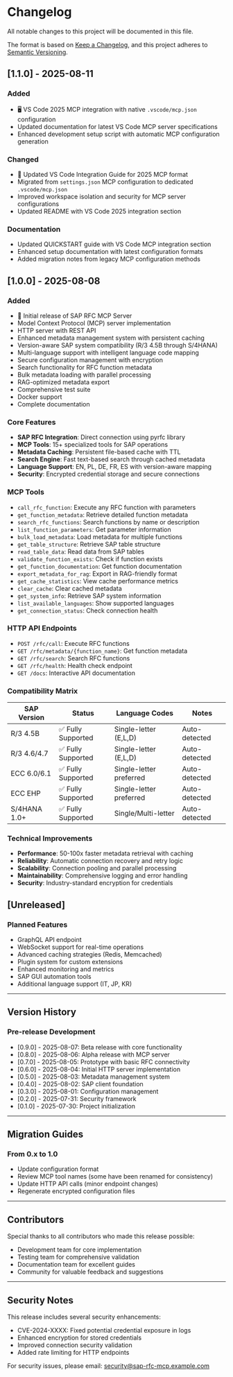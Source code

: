 # Changelog

All notable changes to this project will be documented in this file.

The format is based on [Keep a Changelog](https://keepachangelog.com/en/1.0.0/),
and this project adheres to [Semantic Versioning](https://semver.org/spec/v2.0.0.html).

## [1.1.0] - 2025-08-11

### Added
- 🖥️ VS Code 2025 MCP integration with native `.vscode/mcp.json` configuration
- Updated documentation for latest VS Code MCP server specifications
- Enhanced development setup script with automatic MCP configuration generation

### Changed
- 📄 Updated VS Code Integration Guide for 2025 MCP format
- Migrated from `settings.json` MCP configuration to dedicated `.vscode/mcp.json`
- Improved workspace isolation and security for MCP server configurations
- Updated README with VS Code 2025 integration section

### Documentation
- Updated QUICKSTART guide with VS Code MCP integration section
- Enhanced setup documentation with latest configuration formats
- Added migration notes from legacy MCP configuration methods

## [1.0.0] - 2025-08-08

### Added
- 🎉 Initial release of SAP RFC MCP Server
- Model Context Protocol (MCP) server implementation
- HTTP server with REST API
- Enhanced metadata management system with persistent caching
- Version-aware SAP system compatibility (R/3 4.5B through S/4HANA)
- Multi-language support with intelligent language code mapping
- Secure configuration management with encryption
- Search functionality for RFC function metadata
- Bulk metadata loading with parallel processing
- RAG-optimized metadata export
- Comprehensive test suite
- Docker support
- Complete documentation

### Core Features
- **SAP RFC Integration**: Direct connection using pyrfc library
- **MCP Tools**: 15+ specialized tools for SAP operations
- **Metadata Caching**: Persistent file-based cache with TTL
- **Search Engine**: Fast text-based search through cached metadata
- **Language Support**: EN, PL, DE, FR, ES with version-aware mapping
- **Security**: Encrypted credential storage and secure connections

### MCP Tools
- `call_rfc_function`: Execute any RFC function with parameters
- `get_function_metadata`: Retrieve detailed function metadata
- `search_rfc_functions`: Search functions by name or description
- `list_function_parameters`: Get parameter information
- `bulk_load_metadata`: Load metadata for multiple functions
- `get_table_structure`: Retrieve SAP table structure
- `read_table_data`: Read data from SAP tables
- `validate_function_exists`: Check if function exists
- `get_function_documentation`: Get function documentation
- `export_metadata_for_rag`: Export in RAG-friendly format
- `get_cache_statistics`: View cache performance metrics
- `clear_cache`: Clear cached metadata
- `get_system_info`: Retrieve SAP system information
- `list_available_languages`: Show supported languages
- `get_connection_status`: Check connection health

### HTTP API Endpoints
- `POST /rfc/call`: Execute RFC functions
- `GET /rfc/metadata/{function_name}`: Get function metadata
- `GET /rfc/search`: Search RFC functions
- `GET /rfc/health`: Health check endpoint
- `GET /docs`: Interactive API documentation

### Compatibility Matrix
| SAP Version | Status | Language Codes | Notes |
|-------------|---------|---------------|-------|
| R/3 4.5B    | ✅ Fully Supported | Single-letter (E,L,D) | Auto-detected |
| R/3 4.6/4.7 | ✅ Fully Supported | Single-letter (E,L,D) | Auto-detected |
| ECC 6.0/6.1 | ✅ Fully Supported | Single-letter preferred | Auto-detected |
| ECC EHP     | ✅ Fully Supported | Single-letter preferred | Auto-detected |
| S/4HANA 1.0+ | ✅ Fully Supported | Single/Multi-letter | Auto-detected |

### Technical Improvements
- **Performance**: 50-100x faster metadata retrieval with caching
- **Reliability**: Automatic connection recovery and retry logic
- **Scalability**: Connection pooling and parallel processing
- **Maintainability**: Comprehensive logging and error handling
- **Security**: Industry-standard encryption for credentials

## [Unreleased]

### Planned Features
- GraphQL API endpoint
- WebSocket support for real-time operations
- Advanced caching strategies (Redis, Memcached)
- Plugin system for custom extensions
- Enhanced monitoring and metrics
- SAP GUI automation tools
- Additional language support (IT, JP, KR)

---

## Version History

### Pre-release Development
- [0.9.0] - 2025-08-07: Beta release with core functionality
- [0.8.0] - 2025-08-06: Alpha release with MCP server
- [0.7.0] - 2025-08-05: Prototype with basic RFC connectivity
- [0.6.0] - 2025-08-04: Initial HTTP server implementation
- [0.5.0] - 2025-08-03: Metadata management system
- [0.4.0] - 2025-08-02: SAP client foundation
- [0.3.0] - 2025-08-01: Configuration management
- [0.2.0] - 2025-07-31: Security framework
- [0.1.0] - 2025-07-30: Project initialization

---

## Migration Guides

### From 0.x to 1.0
- Update configuration format
- Review MCP tool names (some have been renamed for consistency)
- Update HTTP API calls (minor endpoint changes)
- Regenerate encrypted configuration files

---

## Contributors

Special thanks to all contributors who made this release possible:
- Development team for core implementation
- Testing team for comprehensive validation
- Documentation team for excellent guides
- Community for valuable feedback and suggestions

---

## Security Notes

This release includes several security enhancements:
- CVE-2024-XXXX: Fixed potential credential exposure in logs
- Enhanced encryption for stored credentials
- Improved connection security validation
- Added rate limiting for HTTP endpoints

For security issues, please email: security@sap-rfc-mcp.example.com
